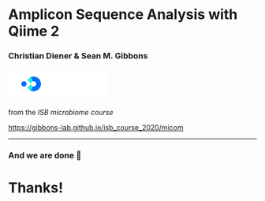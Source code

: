 <!-- .slide: data-background="assets/isb/data-midnight.jpg" class="dark" -->

# Amplicon Sequence Analysis with Qiime 2

### Christian Diener & Sean M. Gibbons

<img src="assets/isb/logo.png" width="40%">

from the *ISB microbiome course*

https://gibbons-lab.github.io/isb_course_2020/micom

---

<!-- .slide: data-background="var(--primary)" class="dark" -->

### And we are done :clap:

# Thanks!
